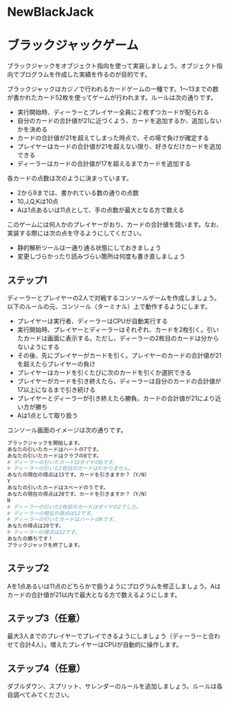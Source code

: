 # NewBlackJack
# ブラックジャックゲーム

ブラックジャックをオブジェクト指向を使って実装しましょう。オブジェクト指向でプログラムを作成した実績を作るのが目的です。

ブラックジャックはカジノで行われるカードゲームの一種です。1〜13までの数が書かれたカード52枚を使ってゲームが行われます。ルールは次の通りです。

- 実行開始時、ディーラーとプレイヤー全員に２枚ずつカードが配られる
- 自分のカードの合計値が21に近づくよう、カードを追加するか、追加しないかを決める
- カードの合計値が21を超えてしまった時点で、その場で負けが確定する
- プレイヤーはカードの合計値が21を超えない限り、好きなだけカードを追加できる
- ディーラーはカードの合計値が17を超えるまでカードを追加する

各カードの点数は次のように決まっています。

- 2から9までは、書かれている数の通りの点数
- 10,J,Q,Kは10点
- Aは1点あるいは11点として、手の点数が最大となる方で数える

このゲームには何人かのプレイヤーがおり、カードの合計値を競います。なお、実装する際には次の点を守るようにしてください。

- 静的解析ツールは一通り通る状態にしておきましょう
- 変更しづらかったり読みづらい箇所は何度も書き直しましょう

## ステップ1

ディーラーとプレイヤーの2人で対戦するコンソールゲームを作成しましょう。以下のルールの元、コンソール（ターミナル）上で動作するようにします。

- プレイヤーは実行者、ディーラーはCPUが自動実行する
- 実行開始時、プレイヤーとディーラーはそれぞれ、カードを2枚引く。引いたカードは画面に表示する。ただし、ディーラーの2枚目のカードは分からないようにする
- その後、先にプレイヤーがカードを引く。プレイヤーのカードの合計値が21を超えたらプレイヤーの負け
- プレイヤーはカードを引くたびに次のカードを引くか選択できる
- プレイヤーがカードを引き終えたら、ディーラーは自分のカードの合計値が17以上になるまで引き続ける
- プレイヤーとディーラーが引き終えたら勝負。カードの合計値が21により近い方が勝ち
- Aは1点として取り扱う

コンソール画面のイメージは次の通りです。

```ruby
ブラックジャックを開始します。
あなたの引いたカードはハートの7です。
あなたの引いたカードはクラブの8です。
# ディーラーの引いたカードはダイヤのQです。
# ディーラーの引いた2枚目のカードはわかりません。
あなたの現在の得点は15です。カードを引きますか？（Y/N）
Y
あなたの引いたカードはスペードの５です。
あなたの現在の得点は20です。カードを引きますか？（Y/N）
N
# ディーラーの引いた2枚目のカードはダイヤの2でした。
# ディーラーの現在の得点は12です。
# ディーラーの引いたカードはハートのKです。
あなたの得点は20です。
# ディーラーの得点は22です。
あなたの勝ちです！
ブラックジャックを終了します。
```

## ステップ2

Aを1点あるいは11点のどちらかで扱うようにプログラムを修正しましょう。Aはカードの合計値が21以内で最大となる方で数えるようにします。

## ステップ3（任意）

最大3人までのプレイヤーでプレイできるようにしましょう（ディーラーと合わせて合計4人）。増えたプレイヤーはCPUが自動的に操作します。

## ステップ4（任意）

ダブルダウン、スプリット、サレンダーのルールを追加しましょう。ルールは各自調べてみてください。